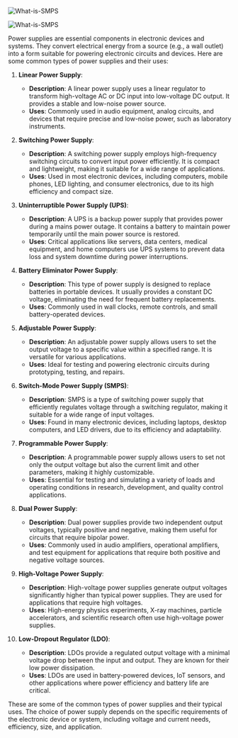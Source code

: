 


![What-is-SMPS](https://www.iqsdirectory.com/articles/power-supply/dc-power-supply/types-of-power-supply.jpg)

![What-is-SMPS](https://sracuyashs.files.wordpress.com/2016/09/switch-mode-power-supply-3-638.jpg)

Power supplies are essential components in electronic devices and systems. They convert electrical energy from a source (e.g., a wall outlet) into a form suitable for powering electronic circuits and devices. Here are some common types of power supplies and their uses:

1. **Linear Power Supply**:
   - **Description**: A linear power supply uses a linear regulator to transform high-voltage AC or DC input into low-voltage DC output. It provides a stable and low-noise power source.
   - **Uses**: Commonly used in audio equipment, analog circuits, and devices that require precise and low-noise power, such as laboratory instruments.

2. **Switching Power Supply**:
   - **Description**: A switching power supply employs high-frequency switching circuits to convert input power efficiently. It is compact and lightweight, making it suitable for a wide range of applications.
   - **Uses**: Used in most electronic devices, including computers, mobile phones, LED lighting, and consumer electronics, due to its high efficiency and compact size.

3. **Uninterruptible Power Supply (UPS)**:
   - **Description**: A UPS is a backup power supply that provides power during a mains power outage. It contains a battery to maintain power temporarily until the main power source is restored.
   - **Uses**: Critical applications like servers, data centers, medical equipment, and home computers use UPS systems to prevent data loss and system downtime during power interruptions.

4. **Battery Eliminator Power Supply**:
   - **Description**: This type of power supply is designed to replace batteries in portable devices. It usually provides a constant DC voltage, eliminating the need for frequent battery replacements.
   - **Uses**: Commonly used in wall clocks, remote controls, and small battery-operated devices.

5. **Adjustable Power Supply**:
   - **Description**: An adjustable power supply allows users to set the output voltage to a specific value within a specified range. It is versatile for various applications.
   - **Uses**: Ideal for testing and powering electronic circuits during prototyping, testing, and repairs.

6. **Switch-Mode Power Supply (SMPS)**:
   - **Description**: SMPS is a type of switching power supply that efficiently regulates voltage through a switching regulator, making it suitable for a wide range of input voltages.
   - **Uses**: Found in many electronic devices, including laptops, desktop computers, and LED drivers, due to its efficiency and adaptability.

7. **Programmable Power Supply**:
   - **Description**: A programmable power supply allows users to set not only the output voltage but also the current limit and other parameters, making it highly customizable.
   - **Uses**: Essential for testing and simulating a variety of loads and operating conditions in research, development, and quality control applications.

8. **Dual Power Supply**:
   - **Description**: Dual power supplies provide two independent output voltages, typically positive and negative, making them useful for circuits that require bipolar power.
   - **Uses**: Commonly used in audio amplifiers, operational amplifiers, and test equipment for applications that require both positive and negative voltage sources.

9. **High-Voltage Power Supply**:
   - **Description**: High-voltage power supplies generate output voltages significantly higher than typical power supplies. They are used for applications that require high voltages.
   - **Uses**: High-energy physics experiments, X-ray machines, particle accelerators, and scientific research often use high-voltage power supplies.

10. **Low-Dropout Regulator (LDO)**:
    - **Description**: LDOs provide a regulated output voltage with a minimal voltage drop between the input and output. They are known for their low power dissipation.
    - **Uses**: LDOs are used in battery-powered devices, IoT sensors, and other applications where power efficiency and battery life are critical.

These are some of the common types of power supplies and their typical uses. The choice of power supply depends on the specific requirements of the electronic device or system, including voltage and current needs, efficiency, size, and application.
